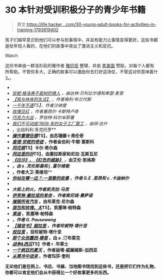 # 30 本针对受训积极分子的青少年书籍

> 原文:[https://life hacker . com/30-young-adult-books-for-activities-in-training-1793619402](https://lifehacker.com/30-young-adult-books-for-activists-in-training-1793619402)

孩子们越早意识到他们可以参与到事情中，并且有能力让事情变得更好。这些书都是给年轻人看的，在他们的故事中突出了激进主义和反抗。

Watch

这份书单由一群洛杉矶的雅作者 [雅抗拒](https://penusa.org/ya-resists-young-adult-authors-read-out) 整理，并由 [笔美国](https://penusa.org/) 赞助，对每个人都有所帮助。不管你多大，正确的故事可以激励你去打好这场仗，不管这对你意味着什么。

*   [](https://www.amazon.com/Ellie-McDoodle-Diaries-President/dp/1619630613/?asc_campaign=InlineText&asc_refurl=https://lifehacker.com/30-young-adult-books-for-activists-in-training-1793619402&asc_source=&tag=kinjalifehackerlink-20)
*   *[*安妮·格洛弗不是树的情人*](https://www.amazon.com/Annie-Glover-NOT-Tree-Lover/dp/0374303517/?asc_campaign=InlineText&asc_refurl=https://lifehacker.com/30-young-adult-books-for-activists-in-training-1793619402&asc_source=&tag=kinjalifehackerlink-20) ，由达林·贝利比尔德和希瑟·麦恩*
*   *[*【我与林肯的生活】*](https://www.amazon.com/My-Life-Lincolns-Gayle-Brandeis/dp/0805090134/?asc_campaign=InlineText&asc_refurl=https://lifehacker.com/30-young-adult-books-for-activists-in-training-1793619402&asc_source=&tag=kinjalifehackerlink-20) ，作者格利·布兰代斯*
*   *[*一千年不遇*](https://www.amazon.com/Thousand-Never-Evers-Shana-Burg/dp/0440422094/?asc_campaign=InlineText&asc_refurl=https://lifehacker.com/30-young-adult-books-for-activists-in-training-1793619402&asc_source=&tag=kinjalifehackerlink-20)T5】，作者沙纳堡*
*   *[*玫瑰见红*](https://www.amazon.com/Rose-Sees-Red-Cecil-Castellucci-ebook/dp/B003TO5Z8G/?asc_campaign=InlineText&asc_refurl=https://lifehacker.com/30-young-adult-books-for-activists-in-training-1793619402&asc_source=&tag=kinjalifehackerlink-20) ，作者塞西尔·卡斯特卢奇*
*   *[*巧克力大战*](https://www.amazon.com/Chocolate-War-Robert-Cormier/dp/0375829873/?asc_campaign=InlineText&asc_refurl=https://lifehacker.com/30-young-adult-books-for-activists-in-training-1793619402&asc_source=&tag=kinjalifehackerlink-20) ，罗伯特·科尔米耶著*
*   *[*我们不可动摇:1909 年的女子工厂罢工*](https://www.amazon.com/We-Shall-Not-Be-Moved/dp/0590484109/?asc_campaign=InlineText&asc_refurl=https://lifehacker.com/30-young-adult-books-for-activists-in-training-1793619402&asc_source=&tag=kinjalifehackerlink-20) ，由琼·达什*
*   *[](https://www.amazon.com/Little-Brother-Cory-Doctorow/dp/0765323117/?asc_campaign=InlineText&asc_refurl=https://lifehacker.com/30-young-adult-books-for-activists-in-training-1793619402&asc_source=&tag=kinjalifehackerlink-20)*，出自科利·多克托罗**
*   **[*操作雷德伍德*](https://www.amazon.com/Operation-Redwood-S-Terrell-French/dp/0810997207/?asc_campaign=InlineText&asc_refurl=https://lifehacker.com/30-young-adult-books-for-activists-in-training-1793619402&asc_source=&tag=kinjalifehackerlink-20)T5】，由苏珊娜·t·弗伦奇**
*   **[*查理·安妮的奇迹*](https://www.amazon.com/Wonder-Charlie-Kimberly-Newton-Fusco/dp/037585455X/?asc_campaign=InlineText&asc_refurl=https://lifehacker.com/30-young-adult-books-for-activists-in-training-1793619402&asc_source=&tag=kinjalifehackerlink-20) ，作者金伯利·牛顿·富斯科**
*   **[*同花顺*](https://www.amazon.com/Flush-Carl-Hiaasen/dp/0375861254/?asc_campaign=InlineText&asc_refurl=https://lifehacker.com/30-young-adult-books-for-activists-in-training-1793619402&asc_source=&tag=kinjalifehackerlink-20)T5】卡尔·希尔森** 
*   **[*同这里的孙*](https://www.amazon.com/Same-Sun-Here-Silas-House/dp/0763664510/?asc_campaign=InlineText&asc_refurl=https://lifehacker.com/30-young-adult-books-for-activists-in-training-1793619402&asc_source=&tag=kinjalifehackerlink-20)T5】，由塞拉斯家和尼拉·瓦斯瓦尼** 
*   **[*《白沙》、《红色的威胁》*](https://www.amazon.com/White-Sands-Menace-Ellen-Klages/dp/0142415189/?asc_campaign=InlineText&asc_refurl=https://lifehacker.com/30-young-adult-books-for-activists-in-training-1793619402&asc_source=&tag=kinjalifehackerlink-20) ，由艾伦·凯格斯** 
*   **[](https://www.amazon.com/Iron-Dragon-Never-Sleeps/dp/044041136X/?asc_campaign=InlineText&asc_refurl=https://lifehacker.com/30-young-adult-books-for-activists-in-training-1793619402&asc_source=&tag=kinjalifehackerlink-20)*，由 s .克伦斯基和 j .富尔维勒*** 
*   ***[](https://www.amazon.com/Wide-Awake-David-Levithan/dp/0375834672/?asc_campaign=InlineText&asc_refurl=https://lifehacker.com/30-young-adult-books-for-activists-in-training-1793619402&asc_source=&tag=kinjalifehackerlink-20)*，作者大卫·莱维坦**** 
*   ***[*你站在哪一边？:一首歌的故事*](https://www.amazon.com/Which-Side-George-Ella-Lyon/dp/1941026583/?asc_campaign=InlineText&asc_refurl=https://lifehacker.com/30-young-adult-books-for-activists-in-training-1793619402&asc_source=&tag=kinjalifehackerlink-20) ，作者 G.E .里昂和 c .卡迪纳尔*** 
*   **[](https://www.amazon.com/Rock-River-Coretta-Scott-King/dp/1416978038/?asc_campaign=InlineText&asc_refurl=https://lifehacker.com/30-young-adult-books-for-activists-in-training-1793619402&asc_source=&tag=kinjalifehackerlink-20)**
*   ***[](https://www.amazon.com/Fire-Streets-Kekla-Magoon/dp/1442422319/?asc_campaign=InlineText&asc_refurl=https://lifehacker.com/30-young-adult-books-for-activists-in-training-1793619402&asc_source=&tag=kinjalifehackerlink-20)*大街上的火，作者凯克拉·马贡**** 
*   ***[*伊芙琳·塞拉诺的革命*](https://www.amazon.com/Revolution-Evelyn-Serrano-Sonia-Manzano/dp/0545325064/?asc_campaign=InlineText&asc_refurl=https://lifehacker.com/30-young-adult-books-for-activists-in-training-1793619402&asc_source=&tag=kinjalifehackerlink-20) ，作者索尼娅·曼萨诺*** 
*   **[*摧毁所有汽车*](https://www.amazon.com/Destroy-All-Cars-Blake-Nelson/dp/0545104750/?asc_campaign=InlineText&asc_refurl=https://lifehacker.com/30-young-adult-books-for-activists-in-training-1793619402&asc_source=&tag=kinjalifehackerlink-20) ，由布莱克·尼尔森**
*   **[*面包和玫瑰，太*](https://www.amazon.com/Bread-Roses-Too-Katherine-Paterson/dp/0547076517/?asc_campaign=InlineText&asc_refurl=https://lifehacker.com/30-young-adult-books-for-activists-in-training-1793619402&asc_source=&tag=kinjalifehackerlink-20)T5】，凯塞琳·帕特森** 
*   **[*莱迪*](https://www.amazon.com/Lyddie-Puffin-Novel-Katherine-Paterson/dp/0140373896/?asc_campaign=InlineText&asc_refurl=https://lifehacker.com/30-young-adult-books-for-activists-in-training-1793619402&asc_source=&tag=kinjalifehackerlink-20) ，凯塞琳·帕特森** 
*   **[](https://www.amazon.com/Fall-out-Gudrun-Pausewang-1995-05-01/dp/B01FIY99T0/?asc_campaign=InlineText&asc_refurl=https://lifehacker.com/30-young-adult-books-for-activists-in-training-1793619402&asc_source=&tag=kinjalifehackerlink-20)*，作者 G. Pausewang*** 
*   ***[*【福音书】据拉里*](https://www.amazon.com/Gospel-According-Larry/dp/1250044383/?asc_campaign=InlineText&asc_refurl=https://lifehacker.com/30-young-adult-books-for-activists-in-training-1793619402&asc_source=&tag=kinjalifehackerlink-20) ，作者珍妮特·塔什坚*** 
*   **[*投拉里*](https://www.amazon.com/Vote-Larry-Janet-Tashjian/dp/0312384467/?asc_campaign=InlineText&asc_refurl=https://lifehacker.com/30-young-adult-books-for-activists-in-training-1793619402&asc_source=&tag=kinjalifehackerlink-20) ，投珍妮特·塔什坚** 
*   **[*那个女孩露西·穆恩*](https://www.amazon.com/That-Girl-Lucy-Moon-Timberlake-ebook/dp/B008J5DFUA/?asc_campaign=InlineText&asc_refurl=https://lifehacker.com/30-young-adult-books-for-activists-in-training-1793619402&asc_source=&tag=kinjalifehackerlink-20) ，由 a .汀布莱克** 
*   **[*战争&西瓜*](https://www.amazon.com/War-Watermelon-Rich-Wallace/dp/0142421383/?asc_campaign=InlineText&asc_refurl=https://lifehacker.com/30-young-adult-books-for-activists-in-training-1793619402&asc_source=&tag=kinjalifehackerlink-20)T5】作者 r .华莱士** 
*   **[*一个疯狂的夏天*](https://www.amazon.com/One-Crazy-Summer-Rita-Williams-Garcia/dp/0060760907/?asc_campaign=InlineText&asc_refurl=https://lifehacker.com/30-young-adult-books-for-activists-in-training-1793619402&asc_source=&tag=kinjalifehackerlink-20) ，作者丽塔·威廉姆斯-加西亚** 
*   **[*从寒冷中进来*](https://www.amazon.com/Come-Cold-Marsha-Qualey/dp/0547014392/?asc_campaign=InlineText&asc_refurl=https://lifehacker.com/30-young-adult-books-for-activists-in-training-1793619402&asc_source=&tag=kinjalifehackerlink-20) ，作者玛莎·奎利**

**无论他们是在网上、书店、书展、当地图书馆找到这些书，还是把它们作为礼物，你都可以肯定他们会从中获得比一个好故事更多的东西。**